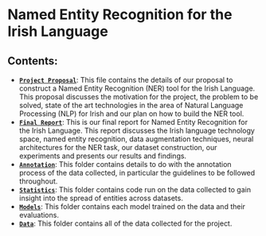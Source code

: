 # Named Entity Recognition for the Irish Language

## Contents:
- [**`Project Proposal`**](https://gitlab.computing.dcu.ie/collih22/2024-ca4021-n.e.r-for-gaeilge/-/blob/main/docs/Named%20Entity%20Recognition%20for%20the%20Irish%20Language%20Proposal.pdf): This file contains the details of our proposal to construct a Named Entity Recognition (NER) tool for the Irish Language. This proposal discusses the motivation for the project, the problem to be solved, state of the art technologies in the area of Natural Language Processing (NLP) for Irish and our plan on how to build the NER tool.
- [**`Final Report`**](https://gitlab.computing.dcu.ie/collih22/2024-ca4021-n.e.r-for-gaeilge/-/blob/main/docs/Final_report_with_annotation_guidelines.pdf?ref_type=heads): This is our final report for Named Entity Recognition for the Irish Language. This report discusses the Irish language technology space, named entity recognition, data augmentation techniques, neural architectures for the NER task, our dataset construction, our experiments and presents our results and findings.
- [**`Annotation`**](./Annotation): This folder contains details to do with the annotation process of the data collected, in particular the guidelines to be followed throughout.
- [**`Statistics`**](./Data/Statistics): This folder contains code run on the data collected to gain insight into the spread of entities across datasets.
- [**`Models`**](./Models): This folder contains each model trained on the data and their evaluations.
- [**`Data`**](./Data): This folder contains all of the data collected for the project.
